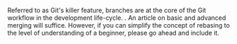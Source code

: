 Referred to as Git's killer feature, branches are at the core of the Git workflow in the development life-cycle. . An article on basic and advanced merging will suffice. However, if you can simplify the concept of rebasing to the level of understanding of a beginner, please go ahead  and include it.

